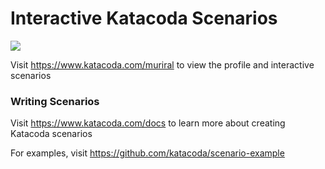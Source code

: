 # Interactive Katacoda Scenarios

[![](http://shields.katacoda.com/katacoda/muriral/count.svg)](https://www.katacoda.com/muriral "Get your profile on Katacoda.com")

Visit https://www.katacoda.com/muriral to view the profile and interactive scenarios

### Writing Scenarios
Visit https://www.katacoda.com/docs to learn more about creating Katacoda scenarios

For examples, visit https://github.com/katacoda/scenario-example
